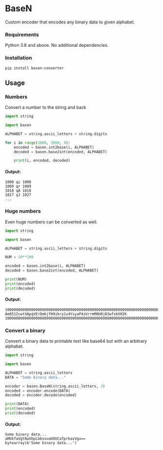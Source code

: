 # BaseN

Custom encoder that encodes any binary data to given alphabet.

### Requirements

Python 3.8 and above. No additional dependencies.

### Installation

`pip install basen-converter`

## Usage

### Numbers

Convert a number to the string and back

```python
import string

import basen

ALPHABET = string.ascii_letters + string.digits

for i in range(1000, 2000, 9):
    encoded = basen.int2base(i, ALPHABET)
    decoded = basen.base2int(encoded, ALPHABET)

    print(i, encoded, decoded)
```
#### Output:

```text
1000 qi 1000
1009 qr 1009
1018 qA 1018
1027 qJ 1027
...
```

### Huge numbers

Even huge numbers can be converted as well.

```python
import string

import basen

ALPHABET = string.ascii_letters + string.digits

NUM = 10**100

encoded = basen.int2base(i, ALPHABET)
decoded = basen.base2int(encoded, ALPHABET)

print(NUM)
print(encoded)
print(decoded)
```

#### Output:

```text
10000000000000000000000000000000000000000000000000000000000000000000000000000000000000000000000000000
Am851IcwtXApqVErDmkjfH9ikry1v4YsyaP4zUrrmM8H8j83wfxbV02K
10000000000000000000000000000000000000000000000000000000000000000000000000000000000000000000000000000
```

### Convert a binary

Convert a binary data to printable text like base64 but with an arbitrary alphabet.

```python
import string

import basen

ALPHABET = string.ascii_letters
DATA = "Some binary data..."

encoder = basen.BaseN(string.ascii_letters, 3)
encoded = encoder.encode(DATA)
decoded = encoder.decode(encoded)

print(DATA)
print(encoded)
print(decoded)
```

#### Output:

```text
Some binary data...
aMUkfaVgYAaXhpLbbsxuaUOUCaTprkavVgx==
bytearray(b'Some binary data...')
```
